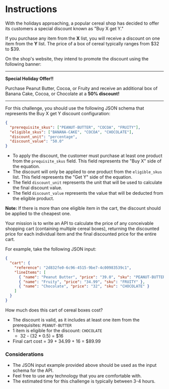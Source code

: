 # Instructions

With the holidays approaching, a popular cereal shop has decided to offer its customers a special discount known as "Buy X get Y."

If you purchase any item from the **X** list, you will receive a discount on one item from the **Y** list. The price of a box of cereal typically ranges from $32 to $39.

On the shop's website, they intend to promote the discount using the following banner:

---

**Special Holiday Offer!!**

Purchase Peanut Butter, Cocoa, or Fruity and receive an additional box of Banana Cake, Cocoa, or Chocolate at a **50% discount!**

---

For this challenge, you should use the following JSON schema that represents the Buy X get Y discount configuration:

```json
{
  "prerequisite_skus": ["PEANUT-BUTTER", "COCOA", "FRUITY"],
  "eligible_skus": ["BANANA-CAKE", "COCOA", "CHOCOLATE"],
  "discount_unit": "percentage",
  "discount_value": "50.0"
} 
```

- To apply the discount, the customer must purchase at least one product from the `prequisite_skus` field. This field represents the "Buy X" side of the equation.
- The discount will only be applied to one product from the `eligible_skus` list. This field represents the "Get Y" side of the equation.
- The field `discount_unit` represents the unit that will be used to calculate the final discount value.
- The field `discount_value` represents the value that will be deducted from the eligible product.

**Note:** If there is more than one eligible item in the cart, the discount should be applied to the cheapest one.

Your mission is to write an API to calculate the price of any conceivable shopping cart (containing multiple cereal boxes), returning the discounted price for each individual item and the final discounted price for the entire cart.

For example, take the following JSON input:

```json
{
  "cart": {
    "reference": "2d832fe0-6c96-4515-9be7-4c00983539c1",
    "lineItems": [
      { "name": "Peanut Butter", "price": "39.0", "sku": "PEANUT-BUTTER" },
      { "name": "Fruity", "price": "34.99", "sku": "FRUITY" },
      { "name": "Chocolate", "price": "32", "sku": "CHOCOLATE" }
    ]
  }
}
```

How much does this cart of cereal boxes cost?

- The discount is valid, as it includes at least one item from the prerequisites: `PEANUT-BUTTER`
- 1 item is eligible for the discount: `CHOCOLATE`
    - 32 - (32 * 0.5) = $16
- Final cart cost = 39 + 34.99 + 16 = $89.99

### Considerations

- The JSON input example provided above should be used as the input schema for the API.
- Feel free to use any technology that you are comfortable with.
- The estimated time for this challenge is typically between 3-4 hours.
